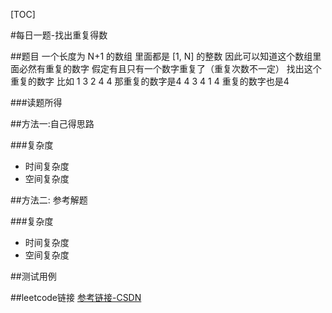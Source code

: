 [TOC]

#每日一题-找出重复得数

##题目
一个长度为 N+1 的数组 里面都是 [1, N] 的整数 因此可以知道这个数组里面必然有重复的数字 假定有且只有一个数字重复了（重复次数不一定） 找出这个重复的数字 比如
1 3 2 4 4  那重复的数字是4
4 3 4 1 4 重复的数字也是4

###读题所得

##方法一:自己得思路

###复杂度
* 时间复杂度
* 空间复杂度

##方法二: 参考解题

###复杂度
* 时间复杂度
* 空间复杂度

##测试用例

##leetcode链接
[参考链接-CSDN](https://blog.csdn.net/BlackPlus28/article/details/83375904)